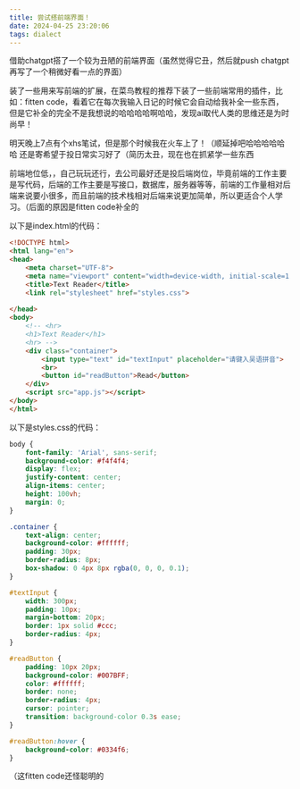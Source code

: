 ```yaml
---
title: 尝试搭前端界面！
date: 2024-04-25 23:20:06
tags: dialect
---
```

借助chatgpt搭了一个较为丑陋的前端界面（虽然觉得它丑，然后就push chatgpt再写了一个稍微好看一点的界面）

装了一些用来写前端的扩展，在菜鸟教程的推荐下装了一些前端常用的插件，比如：fitten code，看着它在每次我输入日记的时候它会自动给我补全一些东西，但是它补全的完全不是我想说的哈哈哈哈啊哈哈，发现ai取代人类的思维还是为时尚早！

明天晚上7点有个xhs笔试，但是那个时候我在火车上了！（顺延掉吧哈哈哈哈哈哈 还是寄希望于投日常实习好了（简历太丑，现在也在抓紧学一些东西

前端地位低，，自己玩玩还行，去公司最好还是投后端岗位，毕竟前端的工作主要是写代码，后端的工作主要是写接口，数据库，服务器等等，前端的工作量相对后端来说要小很多，而且前端的技术栈相对后端来说更加简单，所以更适合个人学习。（后面的原因是fitten code补全的

以下是index.html的代码：
```html
<!DOCTYPE html>
<html lang="en">
<head>
    <meta charset="UTF-8">
    <meta name="viewport" content="width=device-width, initial-scale=1.0">
    <title>Text Reader</title>
    <link rel="stylesheet" href="styles.css">
    
</head>
<body>
    <!-- <hr>
    <h1>Text Reader</h1>
    <hr> -->
    <div class="container">
        <input type="text" id="textInput" placeholder="请键入吴语拼音">
        <br>
        <button id="readButton">Read</button>
    </div>
    <script src="app.js"></script>
</body>
</html>
```
以下是styles.css的代码：
```css
body {
    font-family: 'Arial', sans-serif;
    background-color: #f4f4f4;
    display: flex;
    justify-content: center;
    align-items: center;
    height: 100vh;
    margin: 0;
}

.container {
    text-align: center;
    background-color: #ffffff;
    padding: 30px;
    border-radius: 8px;
    box-shadow: 0 4px 8px rgba(0, 0, 0, 0.1);
}

#textInput {
    width: 300px;
    padding: 10px;
    margin-bottom: 20px;
    border: 1px solid #ccc;
    border-radius: 4px;
}

#readButton {
    padding: 10px 20px;
    background-color: #007BFF;
    color: #ffffff;
    border: none;
    border-radius: 4px;
    cursor: pointer;
    transition: background-color 0.3s ease;
}

#readButton:hover {
    background-color: #0334f6;
}
```
（这fitten code还怪聪明的